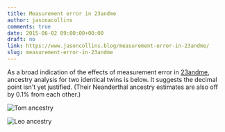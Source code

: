 ```yaml
---
title: Measurement error in 23andme
author: jasonacollins
comments: true
date: 2015-06-02 09:00:00+00:00
draft: no
link: https://www.jasoncollins.blog/measurement-error-in-23andme/
slug: measurement-error-in-23andme
---
```


As a broad indication of the effects of measurement error in [23andme](https://www.23andme.com/), ancestry analysis for two identical twins is below. It suggests the decimal point isn't yet justified. (Their Neanderthal ancestry estimates are also off by 0.1% from each other.)

![Tom ancestry](/img/tom-ancestry.jpg)

![Leo ancestry](/img/leo-ancestry.jpg)


